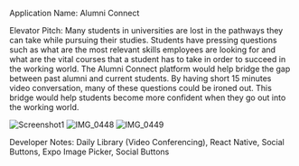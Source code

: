 Application Name: Alumni Connect

Elevator Pitch: Many students in universities are lost in the pathways they can take while pursuing their studies. Students have pressing questions such as what are the most relevant skills employees are looking for and what are the vital courses that a student has to take in order to succeed in the working world. The Alumni Connect platform would help bridge the gap between past alumni and current students. By having short 15 minutes video conversation, many of these questions could be ironed out. This bridge would help students become more confident when they go out into the working world. 


![Screenshot1](https://user-images.githubusercontent.com/78854922/140998007-636a5060-dfdc-489b-b141-eca000b1dfc5.PNG)
![IMG_0448](https://user-images.githubusercontent.com/78854922/140998132-7e14bb99-d58d-4df5-b378-11b47215af25.PNG)
![IMG_0449](https://user-images.githubusercontent.com/78854922/140998140-4338cc9d-d137-41f7-a79b-49dc36e78f1c.PNG)

Developer Notes: Daily Library (Video Conferencing),
			    React Native,
			    Social Buttons,
			    Expo Image Picker,
			    Social Buttons
